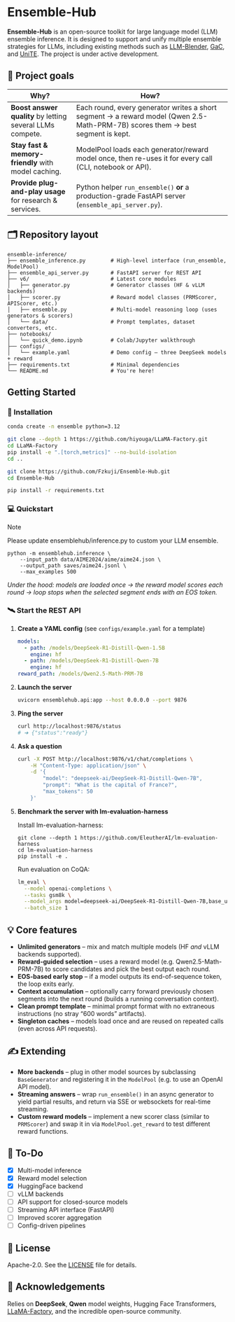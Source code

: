 # Ensemble-Hub

**Ensemble-Hub** is an open-source toolkit for large language model (LLM) ensemble inference. 
It is designed to support and unify multiple ensemble strategies for LLMs, including existing methods such as [LLM-Blender](https://github.com/yuchenlin/LLM-Blender), [GaC](https://github.com/yaoching0/GaC), and [UniTE](https://github.com/starrYYxuan/UniTE). 
The project is under active development.

## 🌟 Project goals

| **Why?**                                                  | **How?**                                                                                                                       |
| --------------------------------------------------------- | ------------------------------------------------------------------------------------------------------------------------------ |
| **Boost answer quality** by letting several LLMs compete. | Each round, every generator writes a short segment → a reward model (Qwen 2.5-Math-PRM-7B) scores them → best segment is kept. |
| **Stay fast & memory-friendly** with model caching.       | ModelPool loads each generator/reward model once, then re-uses it for every call (CLI, notebook or API).                       |
| **Provide plug-and-play usage** for research & services.  | Python helper `run_ensemble()` **or** a production-grade FastAPI server (`ensemble_api_server.py`).                            |

## 🗂 Repository layout

```
ensemble-inference/
├── ensemble_inference.py        # High-level interface (run_ensemble, ModelPool)
├── ensemble_api_server.py       # FastAPI server for REST API
├── v6/                          # Latest core modules
│   ├── generator.py             # Generator classes (HF & vLLM backends)
│   ├── scorer.py                # Reward model classes (PRMScorer, APIScorer, etc.)
│   ├── ensemble.py              # Multi-model reasoning loop (uses generators & scorers)
│   └── data/                    # Prompt templates, dataset converters, etc.
├── notebooks/
│   └── quick_demo.ipynb         # Colab/Jupyter walkthrough
├── configs/
│   └── example.yaml             # Demo config – three DeepSeek models + reward
├── requirements.txt             # Minimal dependencies
└── README.md                    # You're here!
```

##  Getting Started

### 🔧 Installation

```bash
conda create -n ensemble python=3.12

git clone --depth 1 https://github.com/hiyouga/LLaMA-Factory.git
cd LLaMA-Factory
pip install -e ".[torch,metrics]" --no-build-isolation
cd ..

git clone https://github.com/Fzkuji/Ensemble-Hub.git
cd Ensemble-Hub

pip install -r requirements.txt
```


### 💻 Quickstart

> [!NOTE]
> Please update ensemblehub/inference.py to custom your LLM ensemble.

```shell
python -m ensemblehub.inference \
    --input_path data/AIME2024/aime/aime24.json \
    --output_path saves/aime24.jsonl \
    --max_examples 500
```

*Under the hood: models are loaded once → the reward model scores each round → loop stops when the selected segment ends with an EOS token.*

### 🛰 Start the REST API

1. **Create a YAML config** (see `configs/example.yaml` for a template)

   ```yaml
   models:
     - path: /models/DeepSeek-R1-Distill-Qwen-1.5B
       engine: hf
     - path: /models/DeepSeek-R1-Distill-Qwen-7B
       engine: hf
   reward_path: /models/Qwen2.5-Math-PRM-7B
   ```

2. **Launch the server**

   ```bash
   uvicorn ensemblehub.api:app --host 0.0.0.0 --port 9876
   ```

3. **Ping the server**

   ```bash
   curl http://localhost:9876/status
   # ➜ {"status":"ready"}
   ```

4. **Ask a question**

   ```bash
   curl -X POST http://localhost:9876/v1/chat/completions \
       -H "Content-Type: application/json" \
       -d '{
           "model": "deepseek-ai/DeepSeek-R1-Distill-Qwen-7B",
           "prompt": "What is the capital of France?",
           "max_tokens": 50
       }'
   ```

5. **Benchmark the server with lm-evaluation-harness**

   Install lm-evaluation-harness:
   ```shell
   git clone --depth 1 https://github.com/EleutherAI/lm-evaluation-harness
   cd lm-evaluation-harness
   pip install -e .
   ```
   
   Run evaluation on CoQA:
   ```bash
   lm_eval \
     --model openai-completions \
     --tasks gsm8k \
     --model_args model=deepseek-ai/DeepSeek-R1-Distill-Qwen-7B,base_url=http://localhost:9876,v1=True,tokenizer_backend=None \
     --batch_size 1
   ```


## 💡 Core features

* **Unlimited generators** – mix and match multiple models (HF *and* vLLM backends supported).
* **Reward-guided selection** – uses a reward model (e.g. Qwen2.5-Math-PRM-7B) to score candidates and pick the best output each round.
* **EOS-based early stop** – if a model outputs its end-of-sequence token, the loop exits early.
* **Context accumulation** – optionally carry forward previously chosen segments into the next round (builds a running conversation context).
* **Clean prompt template** – minimal prompt format with no extraneous instructions (no stray “600 words” artifacts).
* **Singleton caches** – models load once and are reused on repeated calls (even across API requests).

## ✍️ Extending

* **More backends** – plug in other model sources by subclassing `BaseGenerator` and registering it in the `ModelPool` (e.g. to use an OpenAI API model).
* **Streaming answers** – wrap `run_ensemble()` in an async generator to yield partial results, and return via SSE or websockets for real-time streaming.
* **Custom reward models** – implement a new scorer class (similar to `PRMScorer`) and swap it in via `ModelPool.get_reward` to test different reward functions.

## 📌 To-Do

- [x] Multi-model inference
- [x] Reward model selection
- [x] HuggingFace backend
- [ ] vLLM backends
- [ ] API support for closed-source models
- [ ] Streaming API interface (FastAPI)
- [ ] Improved scorer aggregation
- [ ] Config-driven pipelines

## 📜 License

Apache-2.0. See the [LICENSE](./LICENSE) file for details.

## 🙏 Acknowledgements

Relies on **DeepSeek**, **Qwen** model weights, Hugging Face Transformers, [LLaMA-Factory](https://github.com/hiyouga/LLaMA-Factory), and the incredible open-source community.
